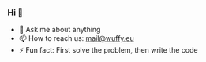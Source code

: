 ### Hi 👋
- 💬 Ask me about anything
- 📫 How to reach us: mail@wuffy.eu
- ⚡ Fun fact: First solve the problem, then write the code
